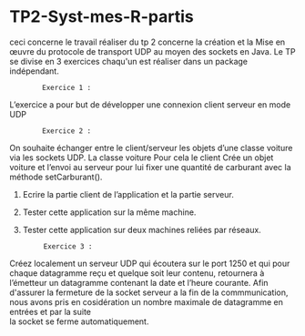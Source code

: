 # TP2-Syst-mes-R-partis

ceci concerne le travail réaliser du tp 2 concerne la création et la Mise en œuvre du protocole de transport UDP au moyen des sockets en Java.
Le TP se divise en 3 exercices chaqu'un est réaliser dans un package indépendant.

            Exercice 1 :
L’exercice a pour but de développer une connexion client serveur en mode UDP

            Exercice 2 :
On souhaite échanger entre le client/serveur les objets d’une classe voiture via les sockets
UDP. La classe voiture
Pour cela le client Crée un objet voiture et l’envoi au serveur pour lui fixer une quantité de
carburant avec la méthode setCarburant().
1. Ecrire la partie client de l’application et la partie serveur.
2. Tester cette application sur la même machine.
3. Tester cette application sur deux machines reliées par réseaux.


            Exercice 3 :
Créez localement un serveur UDP qui écoutera sur le port 1250 et qui pour chaque
datagramme reçu et quelque soit leur contenu, retournera à l’émetteur un datagramme
contenant la date et l’heure courante.
Afin d'assurer la fermeture de la socket serveur a la fin de la commmunication, nous avons pris en cosidération un nombre maximale de datagramme en entrées et par la suite   
la socket se ferme automatiquement.
